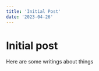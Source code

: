 ```yaml
---
title: 'Initial Post'
date: '2023-04-26'
---
```


# Initial post 

Here are some writings about things
